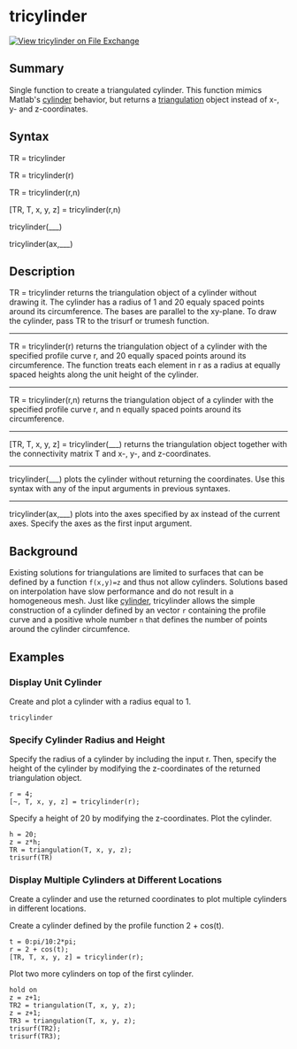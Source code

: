 # tricylinder
[![View tricylinder on File Exchange](https://www.mathworks.com/matlabcentral/images/matlab-file-exchange.svg)](https://www.mathworks.com/matlabcentral/fileexchange/129914-tricylinder)

## Summary
Single function to create a triangulated cylinder. This function mimics Matlab's [cylinder](https://www.mathworks.com/help/matlab/ref/cylinder.html) behavior, but returns a [triangulation](https://www.mathworks.com/help/matlab/ref/triangulation.html) object instead of x-, y- and z-coordinates.

## Syntax
TR = tricylinder

TR = tricylinder(r)

TR = tricylinder(r,n)

[TR, T, x, y, z] = tricylinder(r,n)

tricylinder(___)

tricylinder(ax,___)

## Description
TR = tricylinder returns the triangulation object of a cylinder without drawing it. The cylinder has a radius of 1 and 20 equaly spaced points around its circumference. The bases are parallel to the xy-plane. To draw the cylinder, pass TR to the trisurf or trumesh function.

---

TR = tricylinder(r) returns the triangulation object of a cylinder with the specified profile curve r, and 20 equally spaced points around its circumference. The function treats each element in r as a radius at equally spaced heights along the unit height of the cylinder.

---

TR = tricylinder(r,n) returns the triangulation object of a cylinder with the specified profile curve r, and n equally spaced points around its circumference.

---

[TR, T, x, y, z] = tricylinder(___)  returns the triangulation object together with the connectivity matrix T and x-, y-, and z-coordinates.

---

tricylinder(___) plots the cylinder without returning the coordinates. Use this syntax with any of the input arguments in previous syntaxes.

---

tricylinder(ax,___) plots into the axes specified by ax instead of the current axes. Specify the axes as the first input argument.

## Background
Existing solutions for triangulations are limited to surfaces that can be defined by a function `f(x,y)=z` and thus not allow cylinders. Solutions based on interpolation have slow performance and do not result in a homogeneous mesh. Just like [cylinder](https://www.mathworks.com/help/matlab/ref/cylinder.html), tricylinder allows the simple construction of a cylinder defined by an vector `r` containing the profile curve and a positive whole number `n` that defines the number of points around the cylinder circumfence.

## Examples
### Display Unit Cylinder
Create and plot a cylinder with a radius equal to 1. 
```
tricylinder
```

### Specify Cylinder Radius and Height
Specify the radius of a cylinder by including the input r. Then, specify the height of the cylinder by modifying the z-coordinates of the returned triangulation object.
```
r = 4;
[~, T, x, y, z] = tricylinder(r);
```
Specify a height of 20 by modifying the z-coordinates. Plot the cylinder.
```
h = 20;
z = z*h;
TR = triangulation(T, x, y, z);
trisurf(TR)
```

### Display Multiple Cylinders at Different Locations
Create a cylinder and use the returned coordinates to plot multiple cylinders in different locations.

Create a cylinder defined by the profile function 2 + cos(t).
```
t = 0:pi/10:2*pi;
r = 2 + cos(t);
[TR, T, x, y, z] = tricylinder(r);
```
Plot two more cylinders on top of the first cylinder.
```
hold on
z = z+1;
TR2 = triangulation(T, x, y, z);
z = z+1;
TR3 = triangulation(T, x, y, z);
trisurf(TR2);
trisurf(TR3);
```

